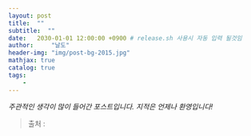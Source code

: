 ```yaml
---
layout: post
title:  ""
subtitle:  ""
date:   2030-01-01 12:00:00 +0900 # release.sh 사용시 자동 입력 될것임
author:     "날도"
header-img: "img/post-bg-2015.jpg"
mathjax: true
catalog: true
tags: 
    - 
---
```



 _주관적인 생각이 많이 들어간 포스트입니다. 지적은 언제나 환영입니다!_

> 출처 : 